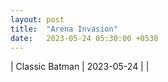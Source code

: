 ```yaml
---
layout: post
title:  "Arena Invasion"
date:   2023-05-24 05:30:00 +0530
---
```


| Classic Batman | 2023-05-24 |  |